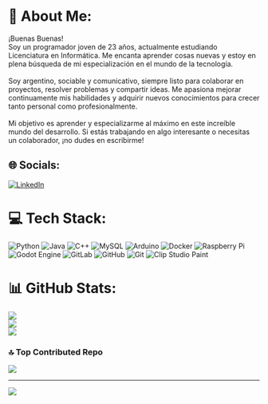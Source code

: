 # 💫 About Me:
¡Buenas Buenas!<br>Soy un programador joven de 23 años, actualmente estudiando Licenciatura en Informática. Me encanta aprender cosas nuevas y estoy en plena búsqueda de mi especialización en el mundo de la tecnología.<br><br>Soy argentino, sociable y comunicativo, siempre listo para colaborar en proyectos, resolver problemas y compartir ideas. Me apasiona mejorar continuamente mis habilidades y adquirir nuevos conocimientos para crecer tanto personal como profesionalmente.<br><br>Mi objetivo es aprender y especializarme al máximo en este increíble mundo del desarrollo. Si estás trabajando en algo interesante o necesitas un colaborador, ¡no dudes en escribirme!


## 🌐 Socials:
[![LinkedIn](https://img.shields.io/badge/LinkedIn-%230077B5.svg?logo=linkedin&logoColor=white)](https://linkedin.com/in/https://www.linkedin.com/feed/?trk=guest_homepage-basic_google-one-tap-submit) 

# 💻 Tech Stack:
![Python](https://img.shields.io/badge/python-3670A0?style=for-the-badge&logo=python&logoColor=ffdd54) ![Java](https://img.shields.io/badge/java-%23ED8B00.svg?style=for-the-badge&logo=openjdk&logoColor=white) ![C++](https://img.shields.io/badge/c++-%2300599C.svg?style=for-the-badge&logo=c%2B%2B&logoColor=white) ![MySQL](https://img.shields.io/badge/mysql-4479A1.svg?style=for-the-badge&logo=mysql&logoColor=white) ![Arduino](https://img.shields.io/badge/-Arduino-00979D?style=for-the-badge&logo=Arduino&logoColor=white) ![Docker](https://img.shields.io/badge/docker-%230db7ed.svg?style=for-the-badge&logo=docker&logoColor=white) ![Raspberry Pi](https://img.shields.io/badge/-Raspberry_Pi-C51A4A?style=for-the-badge&logo=Raspberry-Pi) ![Godot Engine](https://img.shields.io/badge/GODOT-%23FFFFFF.svg?style=for-the-badge&logo=godot-engine) ![GitLab](https://img.shields.io/badge/gitlab-%23181717.svg?style=for-the-badge&logo=gitlab&logoColor=white) ![GitHub](https://img.shields.io/badge/github-%23121011.svg?style=for-the-badge&logo=github&logoColor=white) ![Git](https://img.shields.io/badge/git-%23F05033.svg?style=for-the-badge&logo=git&logoColor=white) ![Clip Studio Paint](https://img.shields.io/badge/ClipStudioPaint-%23CFD3D3.svg?style=for-the-badge&logo=ClipStudioPaint&logoColor=white)
# 📊 GitHub Stats:
![](https://github-readme-stats.vercel.app/api?username=JuaniDevEJD&theme=tokyonight&hide_border=false&include_all_commits=false&count_private=false)<br/>
![](https://github-readme-streak-stats.herokuapp.com/?user=JuaniDevEJD&theme=tokyonight&hide_border=false)<br/>
![](https://github-readme-stats.vercel.app/api/top-langs/?username=JuaniDevEJD&theme=tokyonight&hide_border=false&include_all_commits=false&count_private=false&layout=compact)

### 🔝 Top Contributed Repo
![](https://github-contributor-stats.vercel.app/api?username=JuaniDevEJD&limit=5&theme=tokyonight&combine_all_yearly_contributions=true)

---
[![](https://visitcount.itsvg.in/api?id=JuaniDevEJD&icon=9&color=1)](https://visitcount.itsvg.in)

<!-- Proudly created with GPRM ( https://gprm.itsvg.in ) -->
